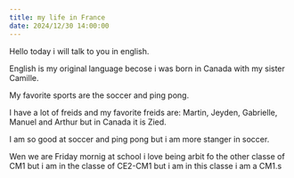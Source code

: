 ```yaml
---
title: my life in France
date: 2024/12/30 14:00:00
---
```

Hello today i will talk to you in english.

English is my original language becose i was born in Canada with my sister Camille.

My favorite sports are the soccer and ping pong.

I have a lot of freids and my favorite freids are: Martin, Jeyden, Gabrielle, Manuel and Arthur but in Canada it is Zied.

I am so good at soccer and ping pong but i am more stanger in soccer.

Wen we are Friday mornig at school  i love being arbit fo the other classe of CM1 but i am in the classe of CE2-CM1 but i am in this classe i am a CM1.s






